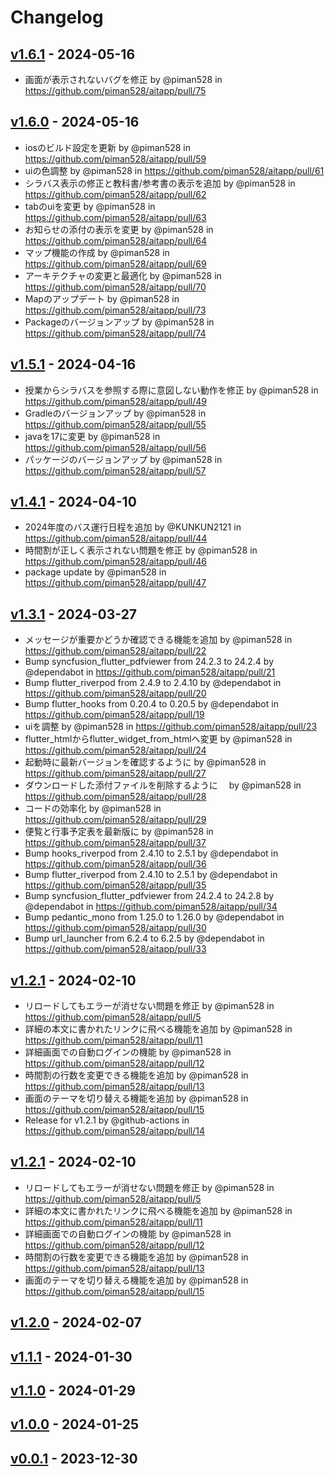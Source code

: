 # Changelog

## [v1.6.1](https://github.com/piman528/aitapp/compare/v1.6.0...v1.6.1) - 2024-05-16
- 画面が表示されないバグを修正 by @piman528 in https://github.com/piman528/aitapp/pull/75

## [v1.6.0](https://github.com/piman528/aitapp/compare/v1.5.1...v1.6.0) - 2024-05-16
- iosのビルド設定を更新 by @piman528 in https://github.com/piman528/aitapp/pull/59
- uiの色調整 by @piman528 in https://github.com/piman528/aitapp/pull/61
- シラバス表示の修正と教科書/参考書の表示を追加 by @piman528 in https://github.com/piman528/aitapp/pull/62
- tabのuiを変更 by @piman528 in https://github.com/piman528/aitapp/pull/63
- お知らせの添付の表示を変更 by @piman528 in https://github.com/piman528/aitapp/pull/64
- マップ機能の作成 by @piman528 in https://github.com/piman528/aitapp/pull/69
- アーキテクチャの変更と最適化 by @piman528 in https://github.com/piman528/aitapp/pull/70
- Mapのアップデート by @piman528 in https://github.com/piman528/aitapp/pull/73
- Packageのバージョンアップ by @piman528 in https://github.com/piman528/aitapp/pull/74

## [v1.5.1](https://github.com/piman528/aitapp/compare/v1.5.0...v1.5.1) - 2024-04-16
- 授業からシラバスを参照する際に意図しない動作を修正 by @piman528 in https://github.com/piman528/aitapp/pull/49
- Gradleのバージョンアップ by @piman528 in https://github.com/piman528/aitapp/pull/55
- javaを17に変更 by @piman528 in https://github.com/piman528/aitapp/pull/56
- パッケージのバージョンアップ by @piman528 in https://github.com/piman528/aitapp/pull/57

## [v1.4.1](https://github.com/piman528/aitapp/compare/v1.4.0...v1.4.1) - 2024-04-10
- 2024年度のバス運行日程を追加 by @KUNKUN2121 in https://github.com/piman528/aitapp/pull/44
- 時間割が正しく表示されない問題を修正 by @piman528 in https://github.com/piman528/aitapp/pull/46
- package update by @piman528 in https://github.com/piman528/aitapp/pull/47

## [v1.3.1](https://github.com/piman528/aitapp/compare/v1.3.0...v1.3.1) - 2024-03-27
- メッセージが重要かどうか確認できる機能を追加 by @piman528 in https://github.com/piman528/aitapp/pull/22
- Bump syncfusion_flutter_pdfviewer from 24.2.3 to 24.2.4 by @dependabot in https://github.com/piman528/aitapp/pull/21
- Bump flutter_riverpod from 2.4.9 to 2.4.10 by @dependabot in https://github.com/piman528/aitapp/pull/20
- Bump flutter_hooks from 0.20.4 to 0.20.5 by @dependabot in https://github.com/piman528/aitapp/pull/19
- uiを調整 by @piman528 in https://github.com/piman528/aitapp/pull/23
- flutter_htmlからflutter_widget_from_htmlへ変更 by @piman528 in https://github.com/piman528/aitapp/pull/24
- 起動時に最新バージョンを確認するように by @piman528 in https://github.com/piman528/aitapp/pull/27
- ダウンロードした添付ファイルを削除するように　 by @piman528 in https://github.com/piman528/aitapp/pull/28
- コードの効率化 by @piman528 in https://github.com/piman528/aitapp/pull/29
- 便覧と行事予定表を最新版に by @piman528 in https://github.com/piman528/aitapp/pull/37
- Bump hooks_riverpod from 2.4.10 to 2.5.1 by @dependabot in https://github.com/piman528/aitapp/pull/36
- Bump flutter_riverpod from 2.4.10 to 2.5.1 by @dependabot in https://github.com/piman528/aitapp/pull/35
- Bump syncfusion_flutter_pdfviewer from 24.2.4 to 24.2.8 by @dependabot in https://github.com/piman528/aitapp/pull/34
- Bump pedantic_mono from 1.25.0 to 1.26.0 by @dependabot in https://github.com/piman528/aitapp/pull/30
- Bump url_launcher from 6.2.4 to 6.2.5 by @dependabot in https://github.com/piman528/aitapp/pull/33

## [v1.2.1](https://github.com/piman528/aitapp/compare/v1.2.0...v1.2.1) - 2024-02-10
- リロードしてもエラーが消せない問題を修正 by @piman528 in https://github.com/piman528/aitapp/pull/5
- 詳細の本文に書かれたリンクに飛べる機能を追加 by @piman528 in https://github.com/piman528/aitapp/pull/11
- 詳細画面での自動ログインの機能 by @piman528 in https://github.com/piman528/aitapp/pull/12
- 時間割の行数を変更できる機能を追加 by @piman528 in https://github.com/piman528/aitapp/pull/13
- 画面のテーマを切り替える機能を追加 by @piman528 in https://github.com/piman528/aitapp/pull/15
- Release for v1.2.1 by @github-actions in https://github.com/piman528/aitapp/pull/14

## [v1.2.1](https://github.com/piman528/aitapp/compare/v1.2.0...v1.2.1) - 2024-02-10
- リロードしてもエラーが消せない問題を修正 by @piman528 in https://github.com/piman528/aitapp/pull/5
- 詳細の本文に書かれたリンクに飛べる機能を追加 by @piman528 in https://github.com/piman528/aitapp/pull/11
- 詳細画面での自動ログインの機能 by @piman528 in https://github.com/piman528/aitapp/pull/12
- 時間割の行数を変更できる機能を追加 by @piman528 in https://github.com/piman528/aitapp/pull/13
- 画面のテーマを切り替える機能を追加 by @piman528 in https://github.com/piman528/aitapp/pull/15

## [v1.2.0](https://github.com/piman528/aitapp/compare/v1.1.1...v1.2.0) - 2024-02-07

## [v1.1.1](https://github.com/piman528/aitapp/compare/v1.1.0...v1.1.1) - 2024-01-30

## [v1.1.0](https://github.com/piman528/aitapp/compare/v1.0.0...v1.1.0) - 2024-01-29

## [v1.0.0](https://github.com/piman528/aitapp/compare/v0.0.1...v1.0.0) - 2024-01-25

## [v0.0.1](https://github.com/piman528/aitapp/commits/v0.0.1) - 2023-12-30
